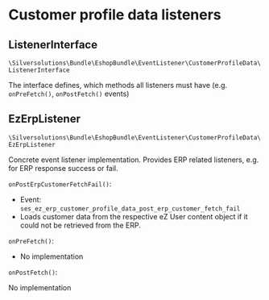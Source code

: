 # Customer profile data listeners

## ListenerInterface

`\Silversolutions\Bundle\EshopBundle\EventListener\CustomerProfileData\ListenerInterface`

The interface defines, which methods all listeners must have (e.g. `onPreFetch()`, `onPostFetch()` events)

## EzErpListener

`\Silversolutions\Bundle\EshopBundle\EventListener\CustomerProfileData\EzErpListener`

Concrete event listener implementation. Provides ERP related listeners, e.g. for ERP response success or fail.

`onPostErpCustomerFetchFail()`:

- Event: `ses_ez_erp_customer_profile_data_post_erp_customer_fetch_fail`
- Loads customer data from the respective eZ User content object if it could not be retrieved from the ERP.

`onPreFetch()`:

- No implementation

`onPostFetch()`:

No implementation
